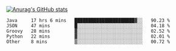 [![Anurag's GitHub stats](https://github-readme-stats.vercel.app/api?username=sebasphere&count_private=true&theme=tokyonight)](https://github.com/anuraghazra/github-readme-stats)

<!--START_SECTION:waka-->
```text
Java     17 hrs 6 mins   ██████████████████████▓░░   90.23 % 
JSON     47 mins         █░░░░░░░░░░░░░░░░░░░░░░░░   04.18 % 
Groovy   28 mins         ▓░░░░░░░░░░░░░░░░░░░░░░░░   02.52 % 
Python   22 mins         ▓░░░░░░░░░░░░░░░░░░░░░░░░   02.01 % 
Other    8 mins          ▒░░░░░░░░░░░░░░░░░░░░░░░░   00.72 % 
```
<!--END_SECTION:waka-->
